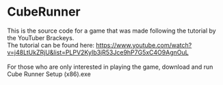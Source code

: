 # CubeRunner
This is the source code for a game that was made following the tutorial by the YouTuber Brackeys. <br>
The tutorial can be found here: https://www.youtube.com/watch?v=j48LtUkZRjU&list=PLPV2KyIb3jR53Jce9hP7G5xC4O9AgnOuL <br>
<br>
For those who are only interested in playing the game, download and run Cube Runner Setup (x86).exe
